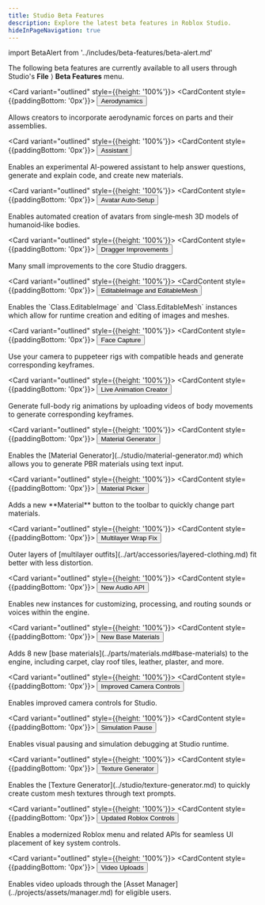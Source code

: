 ```yaml
---
title: Studio Beta Features
description: Explore the latest beta features in Roblox Studio.
hideInPageNavigation: true
---
```


import BetaAlert from '../includes/beta-features/beta-alert.md'

The following beta features are currently available to all users through Studio's **File**&nbsp;&rang; **Beta Features** menu.

<GridContainer numColumns="3">

<Card variant="outlined" style={{height: '100%'}}>
<CardContent style={{paddingBottom: '0px'}}>
<Button href="https://devforum.roblox.com/t/introducing-aerodynamic-forces-studio-beta/2569269" size="large" color="primaryBrand" variant="outlined" fullWidth>Aerodynamics</Button>
<p></p>
<CardMedia component="video" controls src="../assets/studio/beta/Aerodynamics.mp4" />
<p></p>
<figcaption>Allows creators to incorporate aerodynamic forces on parts and their assemblies.</figcaption>
<p></p>
<BetaAlert betaName="Aerodynamics" leadIn="" leadOut="" components={props.components} />
</CardContent>
</Card>

<Card variant="outlined" style={{height: '100%'}}>
<CardContent style={{paddingBottom: '0px'}}>
<Button href="../assistant/guide.md" size="large" color="primaryBrand" variant="outlined" fullWidth>Assistant</Button>
<p></p>
<CardMedia component="img" image="../assets/studio/beta/Assistant.png" />
<p></p>
<figcaption>Enables an experimental AI-powered assistant to help answer questions, generate and explain code, and create new materials.</figcaption>
<p></p>
<BetaAlert betaName="Assistant Preview" leadIn="" leadOut="" components={props.components} />
</CardContent>
</Card>

<Card variant="outlined" style={{height: '100%'}}>
<CardContent style={{paddingBottom: '0px'}}>
<Button href="../art/modeling/avatar-setup.md#avatar-auto-setup" size="large" color="primaryBrand" variant="outlined" fullWidth>Avatar Auto-Setup</Button>
<p></p>
<CardMedia component="img" image="../assets/studio/beta/Avatar-Auto-Setup.png" />
<p></p>
<figcaption>Enables automated creation of avatars from single‑mesh 3D models of humanoid‑like bodies.</figcaption>
<p></p>
<BetaAlert betaName="Avatar Auto-Setup Beta" leadIn="" leadOut="" components={props.components} />
</CardContent>
</Card>

<Card variant="outlined" style={{height: '100%'}}>
<CardContent style={{paddingBottom: '0px'}}>
<Button href="https://devforum.roblox.com/t/dragger-qol-improvements-beta/2661668" size="large" color="primaryBrand" variant="outlined" fullWidth>Dragger Improvements</Button>
<p></p>
<CardMedia component="img" image="../assets/studio/beta/Dragger-Improvements.png" />
<p></p>
<figcaption>Many small improvements to the core Studio draggers.</figcaption>
<p></p>
<BetaAlert betaName="Dragger QoL Improvements" leadIn="" leadOut="" components={props.components} />
</CardContent>
</Card>

<Card variant="outlined" style={{height: '100%'}}>
<CardContent style={{paddingBottom: '0px'}}>
<Button href="https://devforum.roblox.com/t/introducing-in-experience-mesh-image-apis-studio-beta/2725284" size="large" color="primaryBrand" variant="outlined" fullWidth>EditableImage and EditableMesh</Button>
<p></p>
<CardMedia component="video" controls src="../assets/studio/beta/EditableImage-EditableMesh.mp4" />
<p></p>
<figcaption>Enables the `Class.EditableImage` and `Class.EditableMesh` instances which allow for runtime creation and editing of images and meshes.</figcaption>
<p></p>
<BetaAlert betaName="EditableImage and EditableMesh" leadIn="" leadOut="" components={props.components} />
</CardContent>
</Card>

<Card variant="outlined" style={{height: '100%'}}>
<CardContent style={{paddingBottom: '0px'}}>
<Button href="../animation/capture.md#face" size="large" color="primaryBrand" variant="outlined" fullWidth>Face Capture</Button>
<p></p>
<CardMedia component="video" controls src="../assets/studio/beta/Face-Recorder.mp4" />
<p></p>
<figcaption>Use your camera to puppeteer rigs with compatible heads and generate corresponding keyframes.</figcaption>
<p></p>
<BetaAlert betaName="Face Capture" leadIn="" leadOut="" components={props.components} />
</CardContent>
</Card>

<Card variant="outlined" style={{height: '100%'}}>
<CardContent style={{paddingBottom: '0px'}}>
<Button href="../animation/capture.md#body" size="large" color="primaryBrand" variant="outlined" fullWidth>Live Animation Creator</Button>
<p></p>
<CardMedia component="video" controls src="../assets/studio/beta/Live-Animation-Creator.mp4" />
<p></p>
<figcaption>Generate full-body rig animations by uploading videos of body movements to generate corresponding keyframes.</figcaption>
<p></p>
<BetaAlert betaName="Live Animation Creator" leadIn="" leadOut="" components={props.components} />
</CardContent>
</Card>

<Card variant="outlined" style={{height: '100%'}}>
<CardContent style={{paddingBottom: '0px'}}>
<Button href="../studio/material-generator.md" size="large" color="primaryBrand" variant="outlined" fullWidth>Material Generator</Button>
<p></p>
<CardMedia component="img" image="../assets/studio/beta/Material-Generator.png" />
<p></p>
<figcaption>Enables the [Material Generator](../studio/material-generator.md) which allows you to generate PBR materials using text input.</figcaption>
<p></p>
<BetaAlert betaName="Material Generator" leadIn="" leadOut="" components={props.components} />
</CardContent>
</Card>

<Card variant="outlined" style={{height: '100%'}}>
<CardContent style={{paddingBottom: '0px'}}>
<Button href="../studio/model-tab.md#material-widget" size="large" color="primaryBrand" variant="outlined" fullWidth>Material Picker</Button>
<p></p>
<CardMedia component="img" image="../assets/studio/beta/Material-Picker.png" />
<p></p>
<figcaption>Adds a new **Material** button to the toolbar to quickly change part materials.</figcaption>
<p></p>
<BetaAlert betaName="Material Picker" leadIn="" leadOut="" components={props.components} />
</CardContent>
</Card>

<Card variant="outlined" style={{height: '100%'}}>
<CardContent style={{paddingBottom: '0px'}}>
<Button href="../art/accessories/layered-clothing.md" size="large" color="primaryBrand" variant="outlined" fullWidth>Multilayer Wrap Fix</Button>
<p></p>
<CardMedia component="img" image="../assets/studio/beta/Multilayer-Wrap-Fix.jpg" />
<p></p>
<figcaption>Outer layers of [multilayer outfits](../art/accessories/layered-clothing.md) fit better with less distortion.</figcaption>
<p></p>
<BetaAlert betaName="Multilayer Wrap Fix" leadIn="" leadOut="" components={props.components} />
</CardContent>
</Card>

<Card variant="outlined" style={{height: '100%'}}>
<CardContent style={{paddingBottom: '0px'}}>
<Button href="https://devforum.roblox.com/t/new-audio-api-beta-elevate-sound-and-voice-in-your-experiences/2848873" size="large" color="primaryBrand" variant="outlined" fullWidth>New Audio API</Button>
<p></p>
<CardMedia component="img" image="../assets/studio/beta/Audio-API.png" />
<p></p>
<figcaption>Enables new instances for customizing, processing, and routing sounds or voices within the engine.</figcaption>
<p></p>
<BetaAlert betaName="New Audio API" leadIn="" leadOut="" components={props.components} />
</CardContent>
</Card>

<Card variant="outlined" style={{height: '100%'}}>
<CardContent style={{paddingBottom: '0px'}}>
<Button href="../parts/materials.md#base-materials" size="large" color="primaryBrand" variant="outlined" fullWidth>New Base Materials</Button>
<p></p>
<CardMedia component="img" image="../assets/studio/beta/New-Base-Materials.png" />
<p></p>
<figcaption>Adds 8 new [base materials](../parts/materials.md#base-materials) to the engine, including carpet, clay roof tiles, leather, plaster, and more.</figcaption>
<p></p>
<BetaAlert betaName="New Base Materials" leadIn="" leadOut="" components={props.components} />
</CardContent>
</Card>

<Card variant="outlined" style={{height: '100%'}}>
<CardContent style={{paddingBottom: '0px'}}>
<Button href="../studio/ui-overview.md#camera-controls" size="large" color="primaryBrand" variant="outlined" fullWidth>Improved Camera Controls</Button>
<p></p>
<CardMedia component="img" image="../assets/studio/beta/Improved-Camera-Controls.png" />
<p></p>
<figcaption>Enables improved camera controls for Studio.</figcaption>
<p></p>
<BetaAlert betaName="New Studio Camera Controls" leadIn="" leadOut="" components={props.components} />
</CardContent>
</Card>

<Card variant="outlined" style={{height: '100%'}}>
<CardContent style={{paddingBottom: '0px'}}>
<Button href="../studio/test-tab.md#pausing--resuming-physics" size="large" color="primaryBrand" variant="outlined" fullWidth>Simulation Pause</Button>
<p></p>
<CardMedia component="img" image="../assets/studio/beta/Simulation-Pause.jpg" />
<p></p>
<figcaption>Enables visual pausing and simulation debugging at Studio runtime.</figcaption>
<p></p>
<BetaAlert betaName="Simulation Pause" leadIn="" leadOut="" components={props.components} />
</CardContent>
</Card>

<Card variant="outlined" style={{height: '100%'}}>
<CardContent style={{paddingBottom: '0px'}}>
<Button href="../studio/texture-generator.md" size="large" color="primaryBrand" variant="outlined" fullWidth>Texture Generator</Button>
<p></p>
<CardMedia component="img" image="../assets/studio/beta/Texture-Generator.png" />
<p></p>
<figcaption>Enables the [Texture Generator](../studio/texture-generator.md) to quickly create custom mesh textures through text prompts.</figcaption>
<p></p>
<BetaAlert betaName="Texture Generator" leadIn="" leadOut="" components={props.components} />
</CardContent>
</Card>

<Card variant="outlined" style={{height: '100%'}}>
<CardContent style={{paddingBottom: '0px'}}>
<Button href="https://devforum.roblox.com/t/studio-beta-for-experience-controls-available-now/2567355" size="large" color="primaryBrand" variant="outlined" fullWidth>Updated Roblox Controls</Button>
<p></p>
<CardMedia component="img" image="../assets/studio/beta/Roblox-Controls.jpg" />
<p></p>
<figcaption>Enables a modernized Roblox menu and related APIs for seamless UI placement of key system controls.</figcaption>
<p></p>
<BetaAlert betaName="Updated Roblox Controls" leadIn="" leadOut="" components={props.components} />
</CardContent>
</Card>

<Card variant="outlined" style={{height: '100%'}}>
<CardContent style={{paddingBottom: '0px'}}>
<Button href="../ui/video-frames.md#importing-videos" size="large" color="primaryBrand" variant="outlined" fullWidth>Video Uploads</Button>
<p></p>
<CardMedia component="img" image="../assets/studio/beta/Video-Uploads.png" />
<p></p>
<figcaption>Enables video uploads through the [Asset Manager](../projects/assets/manager.md) for eligible users.</figcaption>
<p></p>
<BetaAlert betaName="Video Uploads" leadIn="" leadOut="" components={props.components} />
</CardContent>
</Card>

</GridContainer>
